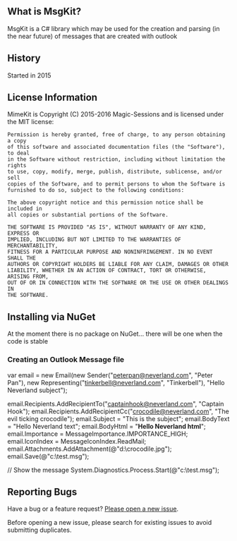 ## What is MsgKit?

MsgKit is a C# library which may be used for the creation and parsing (in the near future) of messages that are created with outlook

## History

Started in 2015

## License Information

MimeKit is Copyright (C) 2015-2016 Magic-Sessions and is licensed under the MIT license:

    Permission is hereby granted, free of charge, to any person obtaining a copy
    of this software and associated documentation files (the "Software"), to deal
    in the Software without restriction, including without limitation the rights
    to use, copy, modify, merge, publish, distribute, sublicense, and/or sell
    copies of the Software, and to permit persons to whom the Software is
    furnished to do so, subject to the following conditions:

    The above copyright notice and this permission notice shall be included in
    all copies or substantial portions of the Software.

    THE SOFTWARE IS PROVIDED "AS IS", WITHOUT WARRANTY OF ANY KIND, EXPRESS OR
    IMPLIED, INCLUDING BUT NOT LIMITED TO THE WARRANTIES OF MERCHANTABILITY,
    FITNESS FOR A PARTICULAR PURPOSE AND NONINFRINGEMENT. IN NO EVENT SHALL THE
    AUTHORS OR COPYRIGHT HOLDERS BE LIABLE FOR ANY CLAIM, DAMAGES OR OTHER
    LIABILITY, WHETHER IN AN ACTION OF CONTRACT, TORT OR OTHERWISE, ARISING FROM,
    OUT OF OR IN CONNECTION WITH THE SOFTWARE OR THE USE OR OTHER DEALINGS IN
    THE SOFTWARE.

## Installing via NuGet

At the moment there is no package on NuGet... there will be one when the code is stable

### Creating an Outlook Message file

var email = new Email(new Sender("peterpan@neverland.com", "Peter Pan"),
		      new Representing("tinkerbell@neverland.com", "Tinkerbell"), 
		      "Hello Neverland subject");
					  
email.Recipients.AddRecipientTo("captainhook@neverland.com", "Captain Hook");
email.Recipients.AddRecipientCc("crocodile@neverland.com", "The evil ticking crocodile");
email.Subject = "This is the subject";
email.BodyText = "Hello Neverland text";
email.BodyHtml = "<html><head></head><body><b>Hello Neverland html</b></body></html>";
email.Importance = MessageImportance.IMPORTANCE_HIGH;
email.IconIndex = MessageIconIndex.ReadMail;
email.Attachments.AddAttachment(@"d:\crocodile.jpg");
email.Save(@"c:\test.msg");

// Show the message
System.Diagnostics.Process.Start(@"c:\test.msg");
			
## Reporting Bugs

Have a bug or a feature request? [Please open a new issue](https://github.com/Sicos1977/MsgKit/issues).

Before opening a new issue, please search for existing issues to avoid submitting duplicates.
